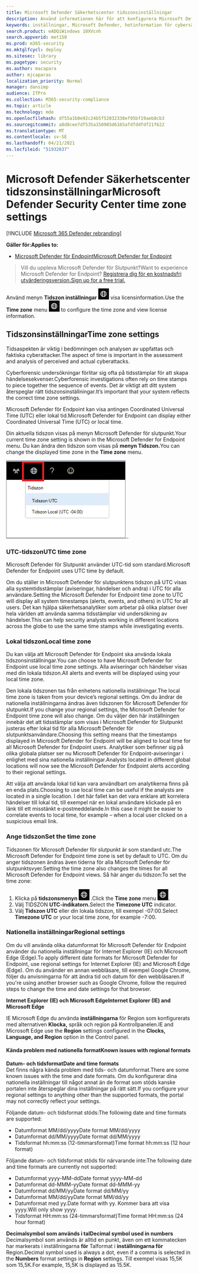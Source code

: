 ```yaml
---
title: Microsoft Defender Säkerhetscenter tidszonsinställningar
description: Använd informationen här för att konfigurera Microsoft Defender Säkerhetscenter inställningar för tidszon och visa licensinformation.
keywords: inställningar, Microsoft Defender, hotinformation för cybersäkerhet, Microsoft Defender för slutpunkt, tidszon, utc, lokal tid, licens
search.product: eADQiWindows 10XVcnh
search.appverid: met150
ms.prod: m365-security
ms.mktglfcycl: deploy
ms.sitesec: library
ms.pagetype: security
ms.author: macapara
author: mjcaparas
localization_priority: Normal
manager: dansimp
audience: ITPro
ms.collection: M365-security-compliance
ms.topic: article
ms.technology: mde
ms.openlocfilehash: df55a1b0e92c24b5f52032330ef95bf19aeb8cb3
ms.sourcegitcommit: a8d8cee7df535a150985d6165afdfddfdf21f622
ms.translationtype: MT
ms.contentlocale: sv-SE
ms.lasthandoff: 04/21/2021
ms.locfileid: "51932637"
---
```

# <a name="microsoft-defender-security-center-time-zone-settings"></a><span data-ttu-id="3178a-104">Microsoft Defender Säkerhetscenter tidszonsinställningar</span><span class="sxs-lookup"><span data-stu-id="3178a-104">Microsoft Defender Security Center time zone settings</span></span>

[!INCLUDE [Microsoft 365 Defender rebranding](../../includes/microsoft-defender.md)]

<span data-ttu-id="3178a-105">**Gäller för:**</span><span class="sxs-lookup"><span data-stu-id="3178a-105">**Applies to:**</span></span>
- [<span data-ttu-id="3178a-106">Microsoft Defender för Endpoint</span><span class="sxs-lookup"><span data-stu-id="3178a-106">Microsoft Defender for Endpoint</span></span>](https://go.microsoft.com/fwlink/p/?linkid=2154037)


><span data-ttu-id="3178a-107">Vill du uppleva Microsoft Defender för Slutpunkt?</span><span class="sxs-lookup"><span data-stu-id="3178a-107">Want to experience Microsoft Defender for Endpoint?</span></span> [<span data-ttu-id="3178a-108">Registrera dig för en kostnadsfri utvärderingsversion.</span><span class="sxs-lookup"><span data-stu-id="3178a-108">Sign up for a free trial.</span></span>](https://www.microsoft.com/microsoft-365/windows/microsoft-defender-atp?ocid=docs-wdatp-settings-abovefoldlink)

<span data-ttu-id="3178a-109">Använd menyn **Tidszon inställningar** ![ Tidszon inställningar1 för att konfigurera tidszon och ](images/atp-time-zone.png) visa licensinformation.</span><span class="sxs-lookup"><span data-stu-id="3178a-109">Use the **Time zone** menu ![Time zone settings icon1](images/atp-time-zone.png) to configure the time zone and view license information.</span></span>

## <a name="time-zone-settings"></a><span data-ttu-id="3178a-110">Tidszonsinställningar</span><span class="sxs-lookup"><span data-stu-id="3178a-110">Time zone settings</span></span>
<span data-ttu-id="3178a-111">Tidsaspekten är viktig i bedömningen och analysen av uppfattas och faktiska cyberattacker.</span><span class="sxs-lookup"><span data-stu-id="3178a-111">The aspect of time is important in the assessment and analysis of perceived and actual cyberattacks.</span></span>

<span data-ttu-id="3178a-112">Cyberforensic undersökningar förlitar sig ofta på tidsstämplar för att skapa händelsesekvenser.</span><span class="sxs-lookup"><span data-stu-id="3178a-112">Cyberforensic investigations often rely on time stamps to piece together the sequence of events.</span></span> <span data-ttu-id="3178a-113">Det är viktigt att ditt system återspeglar rätt tidszonsinställningar.</span><span class="sxs-lookup"><span data-stu-id="3178a-113">It’s important that your system reflects the correct time zone settings.</span></span>

<span data-ttu-id="3178a-114">Microsoft Defender för Endpoint kan visa antingen Coordinated Universal Time (UTC) eller lokal tid.</span><span class="sxs-lookup"><span data-stu-id="3178a-114">Microsoft Defender for Endpoint can display either Coordinated Universal Time (UTC) or local time.</span></span>

<span data-ttu-id="3178a-115">Din aktuella tidszon visas på menyn Microsoft Defender för slutpunkt.</span><span class="sxs-lookup"><span data-stu-id="3178a-115">Your current time zone setting is shown in the Microsoft Defender for Endpoint menu.</span></span> <span data-ttu-id="3178a-116">Du kan ändra den tidszon som visas på **menyn Tidszon.**</span><span class="sxs-lookup"><span data-stu-id="3178a-116">You can change the displayed time zone in the **Time zone** menu.</span></span>

![Ikon för tidszonsinställningar2](images/atp-time-zone-menu.png)<span data-ttu-id="3178a-118">.</span><span class="sxs-lookup"><span data-stu-id="3178a-118">.</span></span>

### <a name="utc-time-zone"></a><span data-ttu-id="3178a-119">UTC-tidszon</span><span class="sxs-lookup"><span data-stu-id="3178a-119">UTC time zone</span></span>
<span data-ttu-id="3178a-120">Microsoft Defender för Slutpunkt använder UTC-tid som standard.</span><span class="sxs-lookup"><span data-stu-id="3178a-120">Microsoft Defender for Endpoint uses UTC time by default.</span></span>

<span data-ttu-id="3178a-121">Om du ställer in Microsoft Defender för slutpunktens tidszon på UTC visas alla systemtidsstämplar (aviseringar, händelser och andra) i UTC för alla användare.</span><span class="sxs-lookup"><span data-stu-id="3178a-121">Setting the Microsoft Defender for Endpoint time zone to UTC will display all system timestamps (alerts, events, and others) in UTC for all users.</span></span> <span data-ttu-id="3178a-122">Det kan hjälpa säkerhetsanalytiker som arbetar på olika platser över hela världen att använda samma tidsstämplar vid undersökning av händelser.</span><span class="sxs-lookup"><span data-stu-id="3178a-122">This can help security analysts working in different locations across the globe to use the same time stamps while investigating events.</span></span>

### <a name="local-time-zone"></a><span data-ttu-id="3178a-123">Lokal tidszon</span><span class="sxs-lookup"><span data-stu-id="3178a-123">Local time zone</span></span>
<span data-ttu-id="3178a-124">Du kan välja att Microsoft Defender för Endpoint ska använda lokala tidszonsinställningar.</span><span class="sxs-lookup"><span data-stu-id="3178a-124">You can choose to have Microsoft Defender for Endpoint use local time zone settings.</span></span> <span data-ttu-id="3178a-125">Alla aviseringar och händelser visas med din lokala tidszon.</span><span class="sxs-lookup"><span data-stu-id="3178a-125">All alerts and events will be displayed using your local time zone.</span></span>

<span data-ttu-id="3178a-126">Den lokala tidszonen tas från enhetens nationella inställningar.</span><span class="sxs-lookup"><span data-stu-id="3178a-126">The local time zone is taken from your device’s regional settings.</span></span> <span data-ttu-id="3178a-127">Om du ändrar de nationella inställningarna ändras även tidszonen för Microsoft Defender för slutpunkt.</span><span class="sxs-lookup"><span data-stu-id="3178a-127">If you change your regional settings, the Microsoft Defender for Endpoint time zone will also change.</span></span> <span data-ttu-id="3178a-128">Om du väljer den här inställningen innebär det att tidsstämplar som visas i Microsoft Defender för Slutpunkt justeras efter lokal tid för alla Microsoft Defender för slutpunktsanvändare.</span><span class="sxs-lookup"><span data-stu-id="3178a-128">Choosing this setting means that the timestamps displayed in Microsoft Defender for Endpoint will be aligned to local time for all Microsoft Defender for Endpoint users.</span></span> <span data-ttu-id="3178a-129">Analytiker som befinner sig på olika globala platser ser nu Microsoft Defender för Endpoint-aviseringar i enlighet med sina nationella inställningar.</span><span class="sxs-lookup"><span data-stu-id="3178a-129">Analysts located in different global locations will now see the Microsoft Defender for Endpoint alerts according to their regional settings.</span></span>

<span data-ttu-id="3178a-130">Att välja att använda lokal tid kan vara användbart om analytikerna finns på en enda plats.</span><span class="sxs-lookup"><span data-stu-id="3178a-130">Choosing to use local time can be useful if the analysts are located in a single location.</span></span> <span data-ttu-id="3178a-131">I det här fallet kan det vara enklare att korrelera händelser till lokal tid, till exempel när en lokal användare klickade på en länk till ett misstänkt e-postmeddelande.</span><span class="sxs-lookup"><span data-stu-id="3178a-131">In this case it might be easier to correlate events to local time, for example – when a local user clicked on a suspicious email link.</span></span>

### <a name="set-the-time-zone"></a><span data-ttu-id="3178a-132">Ange tidszon</span><span class="sxs-lookup"><span data-stu-id="3178a-132">Set the time zone</span></span>
<span data-ttu-id="3178a-133">Tidszonen för Microsoft Defender för slutpunkt är som standard utc.</span><span class="sxs-lookup"><span data-stu-id="3178a-133">The Microsoft Defender for Endpoint time zone is set by default to UTC.</span></span>
<span data-ttu-id="3178a-134">Om du anger tidszonen ändras även tiderna för alla Microsoft Defender för slutpunktsvyer.</span><span class="sxs-lookup"><span data-stu-id="3178a-134">Setting the time zone also changes the times for all Microsoft Defender for Endpoint views.</span></span>
<span data-ttu-id="3178a-135">Så här anger du tidszon:</span><span class="sxs-lookup"><span data-stu-id="3178a-135">To set the time zone:</span></span>

1. <span data-ttu-id="3178a-136">Klicka på **tidszonsmenyn** ![ Tidszoninställningar ikon3 ](images/atp-time-zone.png) .</span><span class="sxs-lookup"><span data-stu-id="3178a-136">Click the **Time zone** menu ![Time zone settings icon3](images/atp-time-zone.png).</span></span>
2. <span data-ttu-id="3178a-137">Välj TIDSZON **UTC-indikatorn.**</span><span class="sxs-lookup"><span data-stu-id="3178a-137">Select the **Timezone UTC** indicator.</span></span>
3. <span data-ttu-id="3178a-138">Välj **Tidszon UTC** eller din lokala tidszon, till exempel -07:00.</span><span class="sxs-lookup"><span data-stu-id="3178a-138">Select **Timezone UTC** or your local time zone, for example -7:00.</span></span>

### <a name="regional-settings"></a><span data-ttu-id="3178a-139">Nationella inställningar</span><span class="sxs-lookup"><span data-stu-id="3178a-139">Regional settings</span></span>
<span data-ttu-id="3178a-140">Om du vill använda olika datumformat för Microsoft Defender för Endpoint använder du nationella inställningar för Internet Explorer (IE) och Microsoft Edge (Edge).</span><span class="sxs-lookup"><span data-stu-id="3178a-140">To apply different date formats for Microsoft Defender for Endpoint, use regional settings for Internet Explorer (IE) and Microsoft Edge (Edge).</span></span> <span data-ttu-id="3178a-141">Om du använder en annan webbläsare, till exempel Google Chrome, följer du anvisningarna för att ändra tid och datum för den webbläsaren.</span><span class="sxs-lookup"><span data-stu-id="3178a-141">If you're using another browser such as Google Chrome, follow the required steps to change the time and date settings for that browser.</span></span> 


<span data-ttu-id="3178a-142">**Internet Explorer (IE) och Microsoft Edge**</span><span class="sxs-lookup"><span data-stu-id="3178a-142">**Internet Explorer (IE) and Microsoft Edge**</span></span>

<span data-ttu-id="3178a-143">IE Microsoft Edge du använda **inställningarna** för Region som konfigurerats med alternativen **Klocka,** språk och region på Kontrollpanelen.</span><span class="sxs-lookup"><span data-stu-id="3178a-143">IE and Microsoft Edge use the **Region** settings configured in the **Clocks, Language, and Region** option in the Control panel.</span></span> 


#### <a name="known-issues-with-regional-formats"></a><span data-ttu-id="3178a-144">Kända problem med nationella format</span><span class="sxs-lookup"><span data-stu-id="3178a-144">Known issues with regional formats</span></span>

<span data-ttu-id="3178a-145">**Datum- och tidsformat**</span><span class="sxs-lookup"><span data-stu-id="3178a-145">**Date and time formats**</span></span><br>
<span data-ttu-id="3178a-146">Det finns några kända problem med tids- och datumformat.</span><span class="sxs-lookup"><span data-stu-id="3178a-146">There are some known issues with the time and date formats.</span></span> <span data-ttu-id="3178a-147">Om du konfigurerar dina nationella inställningar till något annat än de format som stöds kanske portalen inte återspeglar dina inställningar på rätt sätt.</span><span class="sxs-lookup"><span data-stu-id="3178a-147">If you configure your regional settings to anything other than the supported formats, the portal may not correctly reflect your settings.</span></span>

<span data-ttu-id="3178a-148">Följande datum- och tidsformat stöds:</span><span class="sxs-lookup"><span data-stu-id="3178a-148">The following date and time formats are supported:</span></span>
- <span data-ttu-id="3178a-149">Datumformat MM/dd/yyyy</span><span class="sxs-lookup"><span data-stu-id="3178a-149">Date format MM/dd/yyyy</span></span>
- <span data-ttu-id="3178a-150">Datumformat dd/MM/yyyy</span><span class="sxs-lookup"><span data-stu-id="3178a-150">Date format dd/MM/yyyy</span></span>
- <span data-ttu-id="3178a-151">Tidsformat hh:mm:ss (12-timmarsformat)</span><span class="sxs-lookup"><span data-stu-id="3178a-151">Time format hh:mm:ss (12 hour format)</span></span>

<span data-ttu-id="3178a-152">Följande datum- och tidsformat stöds för närvarande inte:</span><span class="sxs-lookup"><span data-stu-id="3178a-152">The following date and time formats are currently not supported:</span></span>
- <span data-ttu-id="3178a-153">Datumformat yyyy-MM-dd</span><span class="sxs-lookup"><span data-stu-id="3178a-153">Date format yyyy-MM-dd</span></span>
- <span data-ttu-id="3178a-154">Datumformat dd-MMM-yy</span><span class="sxs-lookup"><span data-stu-id="3178a-154">Date format dd-MMM-yy</span></span>
- <span data-ttu-id="3178a-155">Datumformat dd/MM/yy</span><span class="sxs-lookup"><span data-stu-id="3178a-155">Date format dd/MM/yy</span></span>
- <span data-ttu-id="3178a-156">Datumformat MM/dd/yy</span><span class="sxs-lookup"><span data-stu-id="3178a-156">Date format MM/dd/yy</span></span>
- <span data-ttu-id="3178a-157">Datumformat med yy.</span><span class="sxs-lookup"><span data-stu-id="3178a-157">Date format with yy.</span></span> <span data-ttu-id="3178a-158">Kommer bara att visa yyyy.</span><span class="sxs-lookup"><span data-stu-id="3178a-158">Will only show yyyy.</span></span>
- <span data-ttu-id="3178a-159">Tidsformat HH:mm:ss (24-timmarsformat)</span><span class="sxs-lookup"><span data-stu-id="3178a-159">Time format HH:mm:ss (24 hour format)</span></span>

<span data-ttu-id="3178a-160">**Decimalsymbol som används i tal**</span><span class="sxs-lookup"><span data-stu-id="3178a-160">**Decimal symbol used in numbers**</span></span><br>
<span data-ttu-id="3178a-161">Decimalsymbol som används är alltid en punkt, även om ett kommatecken har markerats i inställningarna **för** Talformat i **inställningarna för** Region.</span><span class="sxs-lookup"><span data-stu-id="3178a-161">Decimal symbol used is always a dot, even if a comma is selected in  the **Numbers** format settings in **Region** settings.</span></span> <span data-ttu-id="3178a-162">Till exempel visas 15,5K som 15,5K.</span><span class="sxs-lookup"><span data-stu-id="3178a-162">For example, 15,5K is displayed as 15.5K.</span></span>


